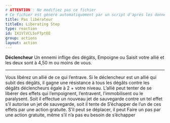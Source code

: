 ```yaml
---
# ATTENTION : Ne modifiez pas ce fichier
# Ce fichier est généré automatiquement par un script d'après les données du module Foundry VTT officiel et de sa traduction
title: Pas libérateur
titleEn: Liberating Step
type: reaction
id: IX1VlVCL5sFTptEE
group: actions
layout: action
---
```

<p><span id="ctl00_MainContent_DetailedOutput"><strong>Déclencheur</strong> Un ennemi inflige des dégâts, Empoigne ou Saisit votre allié et les deux sont à 4,50 m ou moins de vous.</span></p><hr><p>Vous libérez un allié de ce qui l’entrave. Si le déclencheur est un allié qui subit des dégâts, il gagne une résistance à tous les dégâts contre les dégâts déclencheurs égale à 2 + votre niveau. L’allié peut tenter de se libérer des effets qui l’empoignent, l’entravent, l’immobilisent ou le paralysent. Soit il effectue un nouveau jet de sauvegarde contre un tel effet s’il autorise un jet de sauvegarde, soit il tente de S’échapper de l’un de ces effets par une action gratuite. S’il peut se déplacer, il peut Faire un pas par une action gratuite, même s’il n’a pas eu besoin de s’échapper&nbsp;</p>
